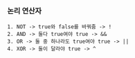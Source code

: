 <h3> 논리 연산자 </h3>

    1. NOT -> true와 false를 바꿔줌 -> !
    2. AND -> 둘다 true여야 true -> &&
    3. OR -> 둘 중 하나라도 true여야 true -> ||
    4. XOR -> 둘이 달라야 true -> ^
